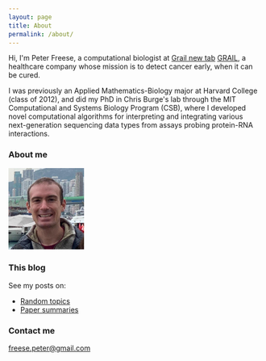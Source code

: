 ```yaml
---
layout: page
title: About
permalink: /about/
---
```


Hi, I'm Peter Freese, a computational biologist at <a href="https://www.grail.com" target="blank">Grail new tab</a> [GRAIL](https://www.grail.com), a healthcare company whose mission is to detect cancer early, when it can be cured.

I was previously an Applied Mathematics-Biology major at Harvard College (class of 2012), and did my PhD in Chris Burge's lab through the MIT Computational and Systems Biology Program (CSB), where I developed novel computational algorithms for interpreting and integrating various next-generation sequencing data types from assays probing protein-RNA interactions.

### About me

<img src="/images/freese_peter_headshot.jpg" width="150">

### This blog

See my posts on:

- <a href="https://pfreese.github.io/tag/random/" target="blank">Random topics</a>
- <a href="https://pfreese.github.io/tag/papers/" target="blank">Paper summaries</a>

### Contact me

[freese.peter@gmail.com](mailto:freese.peter@gmail.com)
